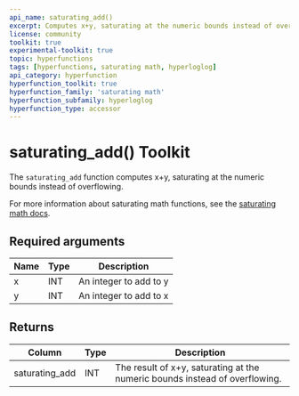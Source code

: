 ```yaml
---
api_name: saturating_add()
excerpt: Computes x+y, saturating at the numeric bounds instead of overflowing
license: community
toolkit: true
experimental-toolkit: true
topic: hyperfunctions
tags: [hyperfunctions, saturating math, hyperloglog]
api_category: hyperfunction
hyperfunction_toolkit: true
hyperfunction_family: 'saturating math'
hyperfunction_subfamily: hyperloglog
hyperfunction_type: accessor
---
```


# saturating_add()  <tag type="toolkit">Toolkit</tag>
The `saturating_add` function computes x+y, saturating at the numeric bounds instead of overflowing.

For more information about saturating math functions, see the
[saturating math docs][saturating-math-docs].

## Required arguments

|Name|Type|Description|
|-|-|-|
|x|INT| An integer to add to y|
|y|INT| An integer to add to x |

## Returns

|Column|Type|Description|
|-|-|-|
|saturating_add|INT| The result of x+y, saturating at the numeric bounds instead of overflowing. |


[saturating-math-docs]: /api/:currentVersion:/hyperfunctions/saturating_math/
